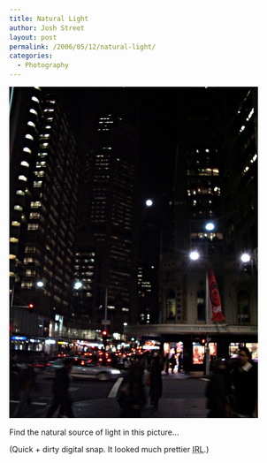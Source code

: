```yaml
---
title: Natural Light
author: Josh Street
layout: post
permalink: /2006/05/12/natural-light/
categories:
  - Photography
---
```

![City intersection at night with a natural light in the background][1]

Find the natural source of light in this picture&#8230;

(Quick + dirty digital snap. It looked much prettier <acronym title="In Real Life">IRL</acronym>.)

 [1]: /blog/wp-content/2006/05/naturallight.jpg